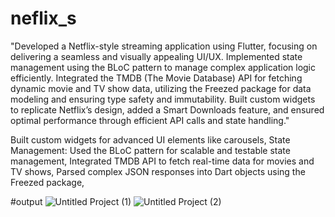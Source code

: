 # neflix_s

"Developed a Netflix-style streaming application using Flutter, focusing on delivering a seamless and visually appealing UI/UX. Implemented state management using the BLoC pattern to manage complex application logic efficiently. Integrated the TMDB (The Movie Database) API for fetching dynamic movie and TV show data, utilizing the Freezed package for data modeling and ensuring type safety and immutability. Built custom widgets to replicate Netflix’s design, added a Smart Downloads feature, and ensured optimal performance through efficient API calls and state handling."


Built custom widgets for advanced UI elements like carousels,
State Management:
Used the BLoC pattern for scalable and testable state management,
Integrated TMDB API to fetch real-time data for movies and TV shows,
Parsed complex JSON responses into Dart objects using the Freezed package,

#output
![Untitled Project (1)](https://github.com/user-attachments/assets/311ffd28-f23e-41cb-9297-77f9d43d7503)
![Untitled Project (2)](https://github.com/user-attachments/assets/89a655e5-3d0d-4390-8d99-a4afa523ad3c)
